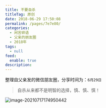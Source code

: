 ```yaml
---
title: 不要自杀
titleTag: 原创
date: 2018-06-29 17:50:08
permalink: /pages/7e7e80/
categories: 
  - 闲言碎语
  - 父亲的朋友圈
  - 2018年
tags: 
  - null
feed: 
  enable: true
description: 
---
```

整理自父亲发的微信朋友圈，分享时间为：`6月29日`

> 自杀从来都不是明智的选择，慎、慎、慎！

![image-20210717174950442](http://t.eryajf.net/imgs/2021/09/ad0cacb11f27c823.jpg)